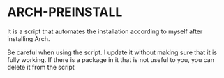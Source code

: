 # ARCH-PREINSTALL

It is a script that automates the installation according to myself after installing Arch.

Be careful when using the script. I update it without making sure that it is fully working. If there is a package in it that is not useful to you, you can delete it from the script